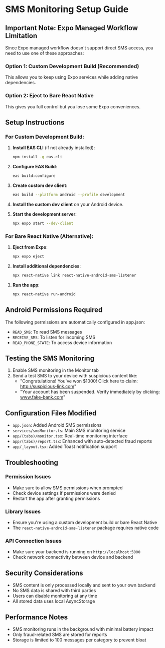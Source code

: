 # SMS Monitoring Setup Guide

## Important Note: Expo Managed Workflow Limitation

Since Expo managed workflow doesn't support direct SMS access, you need to use one of these approaches:

### Option 1: Custom Development Build (Recommended)
This allows you to keep using Expo services while adding native dependencies.

### Option 2: Eject to Bare React Native
This gives you full control but you lose some Expo conveniences.

## Setup Instructions

### For Custom Development Build:

1. **Install EAS CLI** (if not already installed):
   ```bash
   npm install -g eas-cli
   ```

2. **Configure EAS Build**:
   ```bash
   eas build:configure
   ```

3. **Create custom dev client**:
   ```bash
   eas build --platform android --profile development
   ```

4. **Install the custom dev client** on your Android device.

5. **Start the development server**:
   ```bash
   npx expo start --dev-client
   ```

### For Bare React Native (Alternative):

1. **Eject from Expo**:
   ```bash
   npx expo eject
   ```

2. **Install additional dependencies**:
   ```bash
   npx react-native link react-native-android-sms-listener
   ```

3. **Run the app**:
   ```bash
   npx react-native run-android
   ```

## Android Permissions Required

The following permissions are automatically configured in app.json:
- `READ_SMS`: To read SMS messages
- `RECEIVE_SMS`: To listen for incoming SMS
- `READ_PHONE_STATE`: To access device information

## Testing the SMS Monitoring

1. Enable SMS monitoring in the Monitor tab
2. Send a test SMS to your device with suspicious content like:
   - "Congratulations! You've won $1000! Click here to claim: http://suspicious-link.com"
   - "Your account has been suspended. Verify immediately by clicking: www.fake-bank.com"

## Configuration Files Modified

- `app.json`: Added Android SMS permissions
- `services/smsMonitor.ts`: Main SMS monitoring service
- `app/(tabs)/monitor.tsx`: Real-time monitoring interface
- `app/(tabs)/report.tsx`: Enhanced with auto-detected fraud reports
- `app/_layout.tsx`: Added Toast notification support

## Troubleshooting

### Permission Issues
- Make sure to allow SMS permissions when prompted
- Check device settings if permissions were denied
- Restart the app after granting permissions

### Library Issues
- Ensure you're using a custom development build or bare React Native
- The `react-native-android-sms-listener` package requires native code

### API Connection Issues
- Make sure your backend is running on `http://localhost:5000`
- Check network connectivity between device and backend

## Security Considerations

- SMS content is only processed locally and sent to your own backend
- No SMS data is shared with third parties
- Users can disable monitoring at any time
- All stored data uses local AsyncStorage

## Performance Notes

- SMS monitoring runs in the background with minimal battery impact
- Only fraud-related SMS are stored for reports
- Storage is limited to 100 messages per category to prevent bloat
